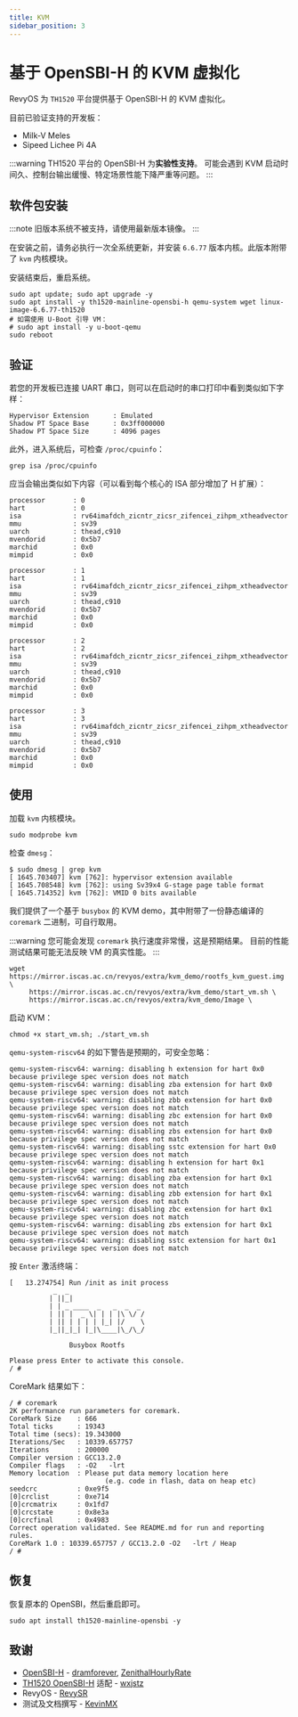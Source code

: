 ```yaml
---
title: KVM
sidebar_position: 3
---
```


# 基于 OpenSBI-H 的 KVM 虚拟化

RevyOS 为 `TH1520` 平台提供基于 OpenSBI-H 的 KVM 虚拟化。

目前已验证支持的开发板：

- Milk-V Meles
- Sipeed Lichee Pi 4A

:::warning
TH1520 平台的 OpenSBI-H 为**实验性支持**。
可能会遇到 KVM 启动时间久、控制台输出缓慢、特定场景性能下降严重等问题。
:::

## 软件包安装

:::note
旧版本系统不被支持，请使用最新版本镜像。
:::

在安装之前，请务必执行一次全系统更新，并安装 `6.6.77` 版本内核。此版本附带了 `kvm` 内核模块。

安装结束后，重启系统。

```shell
sudo apt update; sudo apt upgrade -y
sudo apt install -y th1520-mainline-opensbi-h qemu-system wget linux-image-6.6.77-th1520
# 如需使用 U-Boot 引导 VM：
# sudo apt install -y u-boot-qemu
sudo reboot
```

## 验证

若您的开发板已连接 UART 串口，则可以在启动时的串口打印中看到类似如下字样：

```log
Hypervisor Extension      : Emulated
Shadow PT Space Base      : 0x3ff000000
Shadow PT Space Size      : 4096 pages
```

此外，进入系统后，可检查 `/proc/cpuinfo`：

```shell
grep isa /proc/cpuinfo
```

应当会输出类似如下内容（可以看到每个核心的 ISA 部分增加了 H 扩展）：

```log
processor       : 0
hart            : 0
isa             : rv64imafdch_zicntr_zicsr_zifencei_zihpm_xtheadvector
mmu             : sv39
uarch           : thead,c910
mvendorid       : 0x5b7
marchid         : 0x0
mimpid          : 0x0

processor       : 1
hart            : 1
isa             : rv64imafdch_zicntr_zicsr_zifencei_zihpm_xtheadvector
mmu             : sv39
uarch           : thead,c910
mvendorid       : 0x5b7
marchid         : 0x0
mimpid          : 0x0

processor       : 2
hart            : 2
isa             : rv64imafdch_zicntr_zicsr_zifencei_zihpm_xtheadvector
mmu             : sv39
uarch           : thead,c910
mvendorid       : 0x5b7
marchid         : 0x0
mimpid          : 0x0

processor       : 3
hart            : 3
isa             : rv64imafdch_zicntr_zicsr_zifencei_zihpm_xtheadvector
mmu             : sv39
uarch           : thead,c910
mvendorid       : 0x5b7
marchid         : 0x0
mimpid          : 0x0
```

## 使用

加载 `kvm` 内核模块。

```shell
sudo modprobe kvm
```

检查 `dmesg`：

```log
$ sudo dmesg | grep kvm
[ 1645.703407] kvm [762]: hypervisor extension available
[ 1645.708548] kvm [762]: using Sv39x4 G-stage page table format
[ 1645.714352] kvm [762]: VMID 0 bits available
```

我们提供了一个基于 `busybox` 的 KVM demo，其中附带了一份静态编译的 `coremark` 二进制，可自行取用。

:::warning
您可能会发现 `coremark` 执行速度非常慢，这是预期结果。
目前的性能测试结果可能无法反映 VM 的真实性能。
:::

```shell
wget https://mirror.iscas.ac.cn/revyos/extra/kvm_demo/rootfs_kvm_guest.img \
     https://mirror.iscas.ac.cn/revyos/extra/kvm_demo/start_vm.sh \
     https://mirror.iscas.ac.cn/revyos/extra/kvm_demo/Image \
```

启动 KVM：

```shell
chmod +x start_vm.sh; ./start_vm.sh
```

`qemu-system-riscv64` 的如下警告是预期的，可安全忽略：

```log
qemu-system-riscv64: warning: disabling h extension for hart 0x0 because privilege spec version does not match
qemu-system-riscv64: warning: disabling zba extension for hart 0x0 because privilege spec version does not match
qemu-system-riscv64: warning: disabling zbb extension for hart 0x0 because privilege spec version does not match
qemu-system-riscv64: warning: disabling zbc extension for hart 0x0 because privilege spec version does not match
qemu-system-riscv64: warning: disabling zbs extension for hart 0x0 because privilege spec version does not match
qemu-system-riscv64: warning: disabling sstc extension for hart 0x0 because privilege spec version does not match
qemu-system-riscv64: warning: disabling h extension for hart 0x1 because privilege spec version does not match
qemu-system-riscv64: warning: disabling zba extension for hart 0x1 because privilege spec version does not match
qemu-system-riscv64: warning: disabling zbb extension for hart 0x1 because privilege spec version does not match
qemu-system-riscv64: warning: disabling zbc extension for hart 0x1 because privilege spec version does not match
qemu-system-riscv64: warning: disabling zbs extension for hart 0x1 because privilege spec version does not match
qemu-system-riscv64: warning: disabling sstc extension for hart 0x1 because privilege spec version does not match
```

按 `Enter` 激活终端：

```log
[   13.274754] Run /init as init process
           _  _
          | ||_|
          | | _ ____  _   _  _  _ 
          | || |  _ \| | | |\ \/ /
          | || | | | | |_| |/    \
          |_||_|_| |_|\____|\_/\_/

               Busybox Rootfs

Please press Enter to activate this console.
/ #
```

CoreMark 结果如下：

```log
/ # coremark
2K performance run parameters for coremark.
CoreMark Size    : 666
Total ticks      : 19343
Total time (secs): 19.343000
Iterations/Sec   : 10339.657757
Iterations       : 200000
Compiler version : GCC13.2.0
Compiler flags   : -O2   -lrt
Memory location  : Please put data memory location here
                        (e.g. code in flash, data on heap etc)
seedcrc          : 0xe9f5
[0]crclist       : 0xe714
[0]crcmatrix     : 0x1fd7
[0]crcstate      : 0x8e3a
[0]crcfinal      : 0x4983
Correct operation validated. See README.md for run and reporting rules.
CoreMark 1.0 : 10339.657757 / GCC13.2.0 -O2   -lrt / Heap
/ #
```

## 恢复

恢复原本的 OpenSBI，然后重启即可。

```shell
sudo apt install th1520-mainline-opensbi -y
```

## 致谢

- [OpenSBI-H](https://github.com/dramforever/opensbi-h) - [dramforever](https://github.com/dramforever), [ZenithalHourlyRate](https://github.com/ZenithalHourlyRate)
- [TH1520 OpenSBI-H](https://github.com/revyos/opensbi/tree/th1520-v1.6-h) 适配 - [wxjstz](https://github.com/wxjstz)
- RevyOS - [RevySR](https://github.com/RevySR)
- 测试及文档撰写 - [KevinMX](https://github.com/KevinMX)